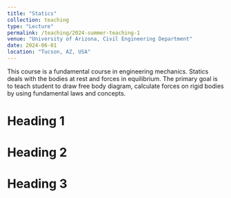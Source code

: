 ```yaml
---
title: "Statics"
collection: teaching
type: "Lecture"
permalink: /teaching/2024-summer-teaching-1
venue: "University of Arizona, Civil Engineering Department"
date: 2024-06-01
location: "Tucson, AZ, USA"
---
```


This course is a fundamental course in engineering mechanics. Statics deals with the bodies
at rest and forces in equilibrium. The primary goal is to teach student to draw free body diagram,
calculate forces on rigid bodies by using fundamental laws and concepts.

Heading 1
======

Heading 2
======

Heading 3
======
